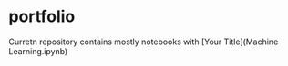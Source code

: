 # portfolio
Curretn repository contains mostly notebooks with [Your Title](Machine Learning.ipynb)

